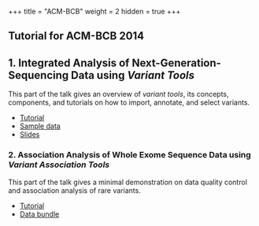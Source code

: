 +++
title = "ACM-BCB"
weight = 2
hidden = true
+++

## Tutorial for ACM-BCB 2014 



## 1. Integrated Analysis of Next-Generation-Sequencing Data using *Variant Tools*

This part of the talk gives an overview of *variant tools*, its concepts, components, and tutorials on how to import, annotate, and select variants. 



*   [Tutorial][1] 
*   [Sample data][2]
*   [Slides][3]


### 2. Association Analysis of Whole Exome Sequence Data using *Variant Association Tools*

This part of the talk gives a minimal demonstration on data quality control and association analysis of rare variants. 



*   [Tutorial][4]
*   [Data bundle][6]

 [1]:    /documentation/tutorials/tutorialacm/ 
 [2]:    /documentation/tutorials/acm-bcb/ACM-BCB2014-tutorial-data.tgz
 [3]:    /documentation/tutorials/acm-bcb/vtools_tutorial.pdf
 [4]:    /documentation/tutorials/acm-bcb/VATBasic.pdf
 [6]:  http://swap.tigerwang.org/index.php/s/dwXiWSJu7AfMjH6/download
